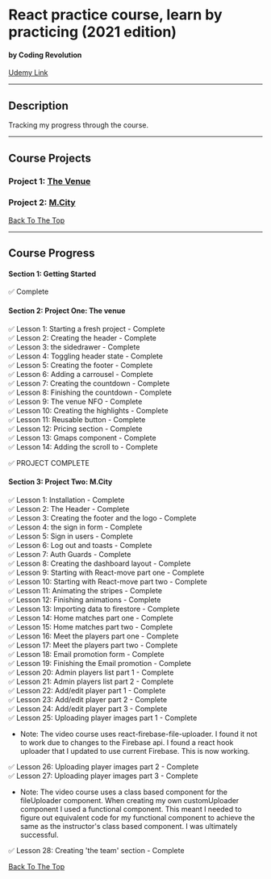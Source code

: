 # React practice course, learn by practicing (2021 edition)

#### by Coding Revolution

[Udemy Link](https://www.udemy.com/course/the-react-practice-course-learn-by-building-projects/)

---

## Description

Tracking my progress through the course.

---

## Course Projects

### Project 1: [The Venue](./the_venue)

### Project 2: [M.City](./m_city)

[Back To The Top](#react-practice-course-learn-by-practicing-2021-edition)

---

## Course Progress

#### Section 1: Getting Started

✅ Complete

#### Section 2: Project One: The venue

✅ Lesson 1: Starting a fresh project - Complete <br>
✅ Lesson 2: Creating the header - Complete <br>
✅ Lesson 3: the sidedrawer - Complete <br>
✅ Lesson 4: Toggling header state - Complete <br>
✅ Lesson 5: Creating the footer - Complete <br>
✅ Lesson 6: Adding a carrousel - Complete <br>
✅ Lesson 7: Creating the countdown - Complete <br>
✅ Lesson 8: Finishing the countdown - Complete <br>
✅ Lesson 9: The venue NFO - Complete <br>
✅ Lesson 10: Creating the highlights - Complete <br>
✅ Lesson 11: Reusable button - Complete <br>
✅ Lesson 12: Pricing section - Complete <br>
✅ Lesson 13: Gmaps component - Complete <br>
✅ Lesson 14: Adding the scroll to - Complete <br>

✅ PROJECT COMPLETE

#### Section 3: Project Two: M.City

✅ Lesson 1: Installation - Complete <br>
✅ Lesson 2: The Header - Complete <br>
✅ Lesson 3: Creating the footer and the logo - Complete <br>
✅ Lesson 4: the sign in form - Complete <br>
✅ Lesson 5: Sign in users - Complete <br>
✅ Lesson 6: Log out and toasts - Complete <br>
✅ Lesson 7: Auth Guards - Complete <br>
✅ Lesson 8: Creating the dashboard layout - Complete <br>
✅ Lesson 9: Starting with React-move part one - Complete <br>
✅ Lesson 10: Starting with React-move part two - Complete <br>
✅ Lesson 11: Animating the stripes - Complete <br>
✅ Lesson 12: Finishing animations - Complete <br>
✅ Lesson 13: Importing data to firestore - Complete <br>
✅ Lesson 14: Home matches part one - Complete <br>
✅ Lesson 15: Home matches part two - Complete <br>
✅ Lesson 16: Meet the players part one - Complete <br>
✅ Lesson 17: Meet the players part two - Complete <br>
✅ Lesson 18: Email promotion form - Complete <br>
✅ Lesson 19: Finishing the Email promotion - Complete <br>
✅ Lesson 20: Admin players list part 1 - Complete <br>
✅ Lesson 21: Admin players list part 2 - Complete <br>
✅ Lesson 22: Add/edit player part 1 - Complete <br>
✅ Lesson 23: Add/edit player part 2 - Complete <br>
✅ Lesson 24: Add/edit player part 3 - Complete <br>
✅ Lesson 25: Uploading player images part 1 - Complete <br>

- Note: The video course uses react-firebase-file-uploader. I found it not to work due to changes to the Firebase api. I found a react hook uploader that I updated to use current Firebase. This is now working.

✅ Lesson 26: Uploading player images part 2 - Complete <br>
✅ Lesson 27: Uploading player images part 3 - Complete <br>

- Note: The video course uses a class based component for the fileUploader component. When creating my own customUploader component I used a functional component. This meant I needed to figure out equivalent code for my functional component to achieve the same as the instructor's class based component. I was ultimately successful.

✅ Lesson 28: Creating 'the team' section - Complete <br>

[Back To The Top](#react-practice-course-learn-by-practicing-2021-edition)
